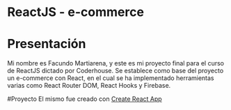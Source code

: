 # ReactJS - e-commerce

# Presentación
 Mi nombre es Facundo Martiarena, y este es mi proyecto final para el curso de ReactJS dictado por Coderhouse. Se establece como base del proyecto
 un e-commerce con React, en el cual se ha implementado herramientas varias como React Router DOM, React Hooks y Firebase.
 
 #Proyecto 
 El mismo fue creado con [Create React App](https://create-react-app.dev/)
 

